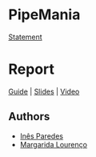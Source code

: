 # PipeMania

[Statement](Projeto_IA_2023_24_PIPES-3maio.pdf)

# Report

[Guide](Report/Guião%20do%20Relatório%20de%20IA.pdf) | [Slides](Report/Pipe-Mania.pdf) | [Video](Report/PipeMania_al024.mp4)

## Authors

- [Inês Paredes](https://github.com/Paguedes875)
- [Margarida Lourenço](https://github.com/Margarida-Lourenco)
